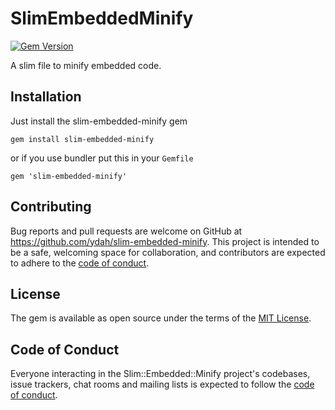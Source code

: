 # SlimEmbeddedMinify

[![Gem Version](https://badge.fury.io/rb/slim-embedded-minify.svg)](https://badge.fury.io/rb/slim-embedded-minify)

A slim file to minify embedded code.

## Installation

Just install the slim-embedded-minify gem

```
gem install slim-embedded-minify
```

or if you use bundler put this in your `Gemfile`

```
gem 'slim-embedded-minify'
```

## Contributing

Bug reports and pull requests are welcome on GitHub at https://github.com/ydah/slim-embedded-minify. This project is intended to be a safe, welcoming space for collaboration, and contributors are expected to adhere to the [code of conduct](https://github.com/ydah/slim-embedded-minify/blob/main/CODE_OF_CONDUCT.md).

## License

The gem is available as open source under the terms of the [MIT License](https://opensource.org/licenses/MIT).

## Code of Conduct

Everyone interacting in the Slim::Embedded::Minify project's codebases, issue trackers, chat rooms and mailing lists is expected to follow the [code of conduct](https://github.com/ydah/slim-embedded-minify/blob/main/CODE_OF_CONDUCT.md).
